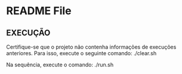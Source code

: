 # **README File**

## **EXECUÇÃO**

Certifique-se que o projeto não contenha informações de execuções anteriores. Para isso, execute o seguinte comando: ./clear.sh

Na sequência, execute o comando: ./run.sh


